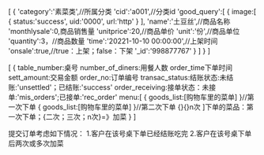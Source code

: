 [
	{
		'category':'素菜类',//所属分类
		'cid':'a001',//分类id
		'good_query':[
			{
				image:[
					{
						status:'success',
						uid:'0000',
						url:'http'
					}
				],
				'name':'土豆丝',//商品名称
				'monthlysale':0,商品销售量
				'unitprice':20,//商品单价
				'unit':'份',//商品单位
				'quantity':3，//商品数量
				'time':'20221-10-10 00:00:00',//上架时间
				'onsale':true,//true：上架；false：下架
				'_id':'998877767'
			}
		]
	}
]


<!-- 订单数据库设计 -->
[
	{
		table_number:桌号
		number_of_diners:用餐人数
		order_time下单时间
		sett_amount:交易金额
		order_no:订单编号
		transac_status:结账状态:未结账:'unsettled'；已结账:'success'
		order_receiving:接单状态：未接单:'mis_orders';已接单:'rec_order'
		menu:[
			{
				goods_list:[购物车里的菜单]
			}//第一次下单
			{
				goods_list:[购物车里的菜单]
			}//第二次下单
			{}{}n次
		]下单的菜品：第一次下单；{二次；三次；n次}=》加菜
	}
]












提交订单考虑如下情况：
1.客户在该号桌下单已经结账吃完
2.客户在该号桌下单后两次或多次加菜
